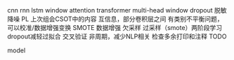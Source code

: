 cnn
rnn lstm window
attention transformer multi-head window
dropout
脱敏
降噪 PL 
上次组会CSOT中的内容
互信息，部分卷积层之间
有类别不平衡问题，可以校准/数据增强变换 SMOTE 数据增强 欠采样 过采样（smote）两阶段学习
dropout减轻过拟合
交叉验证
非周期，减少NLP相关
检查多余打印和注释
TODO

model
